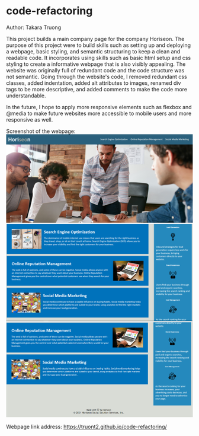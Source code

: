 # code-refactoring

Author: Takara Truong

This project builds a main company page for the company Horiseon.
The purpose of this project were to build skills such as setting up and deploying a webpage, basic styling, and semantic structuring to keep a clean and readable code.  It incorporates using skills such as basic html setup and css styling to create a informative webpage that is also visibly appealing. The website was originally full of redundant code and the code structure was not semantic. Going through the website's code, I removed redundant css classes, added indentation, added alt attributes to images, renamed div tags to be more descriptive, and added comments to make the code more understandable.

In the future, I hope to apply more responsive elements such as flexbox and @media to make future websites more accessible to mobile users and more responsive as well. 

Screenshot of the webpage:
![alt text](./assets/images/header_navbar.PNG)
![alt text](./assets/images/main_content.PNG)
![alt text](./assets/images/footer.PNG)


Webpage link address:
https://truont2.github.io/code-refactoring/
